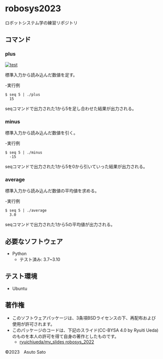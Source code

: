 # robosys2023
ロボットシステム学の練習リポジトリ

## コマンド
### plus
[![test](https://github.com/asutosato/robosys2023/actions/workflows/text.yml/badge.svg)](https://github.com/asutosato/robosys2023/actions/workflows/text.yml)

標準入力から読み込んだ数値を足す。

-実行例
```
$ seq 5 | ./plus
  15
```
seqコマンドで出力された1から5を足し合わせた結果が出力される。

### minus

標準入力から読み込んだ数値を引く。

-実行例
```
$ seq 5 | ./minus
  -15
```
seqコマンドで出力された1から5を0から引いていった結果が出力される。

### average

標準入力から読み込んだ数値の平均値を求める。

-実行例
```
$ seq 5 | ./average
  3.0
```
seqコマンドで出力された1から5の平均値が出力される。

## 必要なソフトウェア
* Python
  * テスト済み: 3.7~3.10

## テスト環境
* Ubuntu

## 著作権
* このソフトウェアパッケージは、3条項BSDライセンスの下、再配布および使用が許可されます。
* このパッケージのコードは、下記のスライド(CC-BYSA 4.0 by Ryuiti Ueda)のものを本人の許可を得て自身の著作としたものです。
   * [ryuichiueda/my_slides robosys_2022](https://github.com/ryuichiueda/my_slides/tree/master/robosys_2022)

©2023　Asuto Sato
